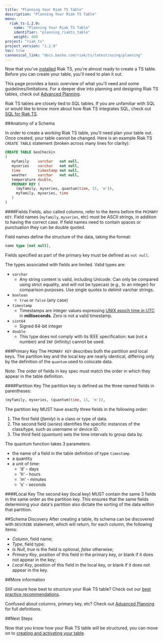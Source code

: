 ```yaml
---
title: "Planning Your Riak TS Table"
description: "Planning Your Riak TS Table"
menu:
  riak_ts-1.2.0:
    name: "Planning Your Riak TS Table"
    identifier: "planning_riakts_table"
    weight: 400
project: "riak_ts"
project_version: "1.2.0"
toc: true
cannonical_link: "docs.basho.com/riak/ts/latest/using/planning"
---
```


[activating]: https://www.docs.basho.com/riakts/1.2.0/using/creating-activating
[advancedplanning]: http://docs.basho.com/riakts/1.2.0/learn-about/advancedplanning/
[bestpractices]: http://docs.basho.com/riakts/1.2.0/learn-about/bestpractices/
[epoch]: https://en.wikipedia.org/wiki/Unix_time
[installing]: http://docs.basho.com/riakts/1.2.0/installing/installing/
[sql]: http://docs.basho.com/riakts/1.2.0/learn-about/sqlriakts/

Now that you've [installed][installing] Riak TS, you're almost ready to create a TS table. Before you can create your table, you'll need to plan it out. 

This page provides a basic overview of what you'll need and some guidelines/limitations. For a deeper dive into planning and designing Riak TS tables, check out [Advanced Planning][advancedplanning]. 

Riak TS tables are closely tied to SQL tables. If you are unfamiliar with SQL or would like to know more about how Riak TS integrates SQL, check out [SQL for Riak TS][sql].

##Anatomy of a Schema

In order to create a working Riak TS table, you'll need plan your table out. Once created, your table cannot be changed. Here is an example Riak TS `CREATE TABLE` statement (broken across many lines for clarity):

```sql
CREATE TABLE GeoCheckin
(
   myfamily    varchar   not null,
   myseries    varchar   not null,
   time        timestamp not null,
   weather     varchar   not null,
   temperature double,
   PRIMARY KEY (
     (myfamily, myseries, quantum(time, 15, 'm')),
     myfamily, myseries, time
   )
)
```

####Fields
Fields, also called columns, refer to the items before the `PRIMARY KEY`. Field names (`myfamily`, `myseries`, etc) must be ASCII strings, in addition to having the correct case. If field names need to contain spaces or punctuation they can be double quoted.

Field names define the structure of the data, taking the format:

```sql
name type [not null],
```

Fields specified as part of the primary key must be defined as `not null`.

The types associated with fields are limited. Valid types are:

* `varchar`
  * Any string content is valid, including Unicode. Can only be compared using strict equality, and will not be typecast (e.g., to an integer) for comparison purposes. Use single quotes to delimit varchar strings.
* `boolean`
  * `true` or `false` (any case)
* `timestamp`
  * Timestamps are integer values expressing [UNIX epoch time in UTC][epoch] in **milliseconds**. Zero is not a valid timestamp.
* `sint64`
  * Signed 64-bit integer
* `double`
  * This type does not comply with its IEEE specification: `NaN` (not a number) and `INF` (infinity) cannot be used.


###Primary Key
The `PRIMARY KEY` describes both the partition and local keys. The partition key and the local key are nearly identical, differing only by the definition of the `quantum` used to colocate data.

Note: The order of fields in key spec must match the order in which they appear in the table definition.


####Partition Key 
The partition key is defined as the three named fields in parentheses:

```sql
(myfamily, myseries, (quantum(time, 15, 'm')),
```

The partition key MUST have exactly three fields in the following order: 

1. The first field (*family*) is a class or type of data. 
2. The second field (*series*) identifies the specific instances of the class/type, such as username or device ID. 
3. The third field (*quantum*) sets the time intervals to group data by.

The quantum function takes 3 parameters:

* the name of a field in the table definition of type `timestamp`
* a quantity
* a unit of time:
  * 'd'  - days
  * 'h' - hours
  * 'm' - minutes
  * 's' - seconds

####Local Key
The second key (local key) MUST contain the same 3 fields in the same order as the partition key. This ensures that the same fields determining your data's partition also dictate the sorting of the data within that partition.

##Schema Discovery
After creating a table, its schema can be discovered with `DESCRIBE` statement, which will return, for each column, the following items:
* *Column*, field name;
* *Type*, field type;
* *Is Null*, _true_ is the field is optional, _false_ otherwise;
* *Primary Key*, position of this field in the primary key, or blank if it does not appear in the key;
* *Local Key*, position of this field in the local key, or blank if it does not appear in the key.

##More information

Still unsure how best to structure your Riak TS table? Check out our [best practice recommendations][bestpractices].

Confused about columns, primary key, etc? Check out [Advanced Planning][advancedplanning] for full definitions.


##Next Steps

Now that you know how your Riak TS table will be structured, you can move on to [creating and activating your table][activating].
